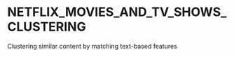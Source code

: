# NETFLIX_MOVIES_AND_TV_SHOWS_CLUSTERING
Clustering similar content by matching text-based features
